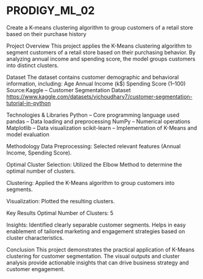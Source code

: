 # PRODIGY_ML_02
Create a K-means clustering algorithm to group customers of a retail store based on their purchase history

Project Overview
This project applies the K-Means clustering algorithm to segment customers of a retail store based on their purchasing behavior. By analyzing annual income and spending score, the model groups customers into distinct clusters. 

Dataset
The dataset contains customer demographic and behavioral information, including:
Age
Annual Income (k$)
Spending Score (1–100)
Source:Kaggle – Customer Segmentation Dataset https://www.kaggle.com/datasets/vjchoudhary7/customer-segmentation-tutorial-in-python

Technologies & Libraries
Python – Core programming language used
pandas – Data loading and preprocessing
NumPy – Numerical operations
Matplotlib – Data visualization
scikit-learn – Implementation of K-Means and model evaluation

Methodology
Data Preprocessing: Selected relevant features (Annual Income, Spending Score).

Optimal Cluster Selection: Utilized the Elbow Method to determine the optimal number of clusters.

Clustering: Applied the K-Means algorithm to group customers into segments.

Visualization: Plotted the resulting clusters.

Key Results
Optimal Number of Clusters: 5

Insights:
Identified clearly separable customer segments.
Helps in easy enablement of tailored marketing and engagement strategies based on cluster characteristics.

Conclusion
This project demonstrates the practical application of K-Means clustering for customer segmentation. The visual outputs and cluster analysis provide actionable insights that can drive business strategy and customer engagement.
